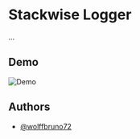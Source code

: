 # Stackwise Logger

...

## Demo
![Demo](https://i.ibb.co/cC6b7BQ/Screen-Recording-2023-02-19-at-17-29-36-Adobe-Express.gif)

## Authors

- [@wolffbruno72](https://twitter.com/brunowolffv)

